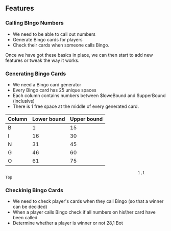 ## Features

### Calling BIngo Numbers
- We need to be able to call out numbers
- Generate Bingo cards for players
- Check their cards when someone calls Bingo.

Once we have got these basics in place, we can then start to add new features
or tweak the way it works.

### Generating Bingo Cards
- We need a Bingo card generator
- Every Bingo card has 25 unique spaces
- Each column contains numbers between $loweBound and $upperBound (inclusive)
- There is 1 free space at the middle of every generated card.

| Column | Lower bound | Upper bound |
| - | -- | -- |
| B |  1 | 15 |
| I | 16 | 30 |
| N | 31 | 45 |
| G | 46 | 60 |
| O | 61 | 75 |
                                                              1,1           Top

### Checkinig Bingo Cards
- We need to check player's cards when they call Bingo (so that a winner can be decided)
- When a player calls Bingo check if all numbers on his\her card have been called
- Determine whether a player is winner or not
                                                           28,1          Bot


